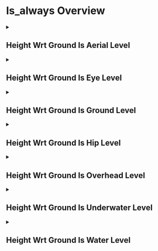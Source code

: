 # Is_always Overview

<details>
<summary><h2>Height Wrt Ground Is Aerial Level</h2></summary>


<h3>🔵 Label Name:</h3>
<code>height_wrt_ground_is_aerial_level</code>


<h3>📖 Definition:</h3>
Is the camera positioned at an aerial level throughout the video?

<details>
<summary><h4> Question (Definition)</h4></summary>

</details>

<details>
<summary><h4> Alternative Question</h4></summary>

- Does the camera remain at an aerial perspective for the entire video?

- Is the camera height consistently high, capturing scenes from above?

- Does the video maintain an elevated aerial viewpoint from start to finish?

- Is the camera positioned at aerial level without transitioning to a lower height?

- Does the video continuously feature an aerial perspective?

- Is the shot composed entirely from a high-altitude viewpoint?

- Does the framing stay at an aerial level without descending?

- Is the video filmed entirely from an elevated aerial position?

</details>

<details>
<summary><h4> Prompt (Definition)</h4></summary>

- The camera remains at an aerial level height throughout the video.

</details>

<details>
<summary><h4> Alternative Prompt</h4></summary>

- A video maintaining an aerial perspective from start to finish.

- A shot consistently captured from a high-altitude viewpoint.

- A video where the camera stays at an elevated position.

- A sequence entirely filmed from an aerial level.

- A shot maintaining an aerial perspective without height changes.

- A video where the camera remains above ground at a high altitude.

- A scene consistently framed from an aerial viewpoint.

</details>

<h4>🟢 Positive:</h4>
<code>self.height_wrt_ground_info['start'] == 'aerial_level' and self.height_wrt_ground_info['end'] == 'aerial_level'</code>

<h4>🔴 Negative:</h4>
<code>not (self.height_wrt_ground_info['start'] in ['aerial_level', 'unknown'] and self.height_wrt_ground_info['end'] in ['aerial_level', 'unknown'])</code>

</details>

<details>
<summary><h2>Height Wrt Ground Is Eye Level</h2></summary>


<h3>🔵 Label Name:</h3>
<code>height_wrt_ground_is_eye_level</code>


<h3>📖 Definition:</h3>
Is the camera positioned at eye level throughout the video, roughly at a person's eye height, above the waist but below overhead level?

<details>
<summary><h4> Question (Definition)</h4></summary>

</details>

<details>
<summary><h4> Alternative Question</h4></summary>

- Does the camera remain at eye level for the entire video?

- Is the starting and ending frame taken from an eye-level perspective?

- Does the video maintain a height typical of a standing person’s eyes?

- Is the camera positioned at eye level from start to finish?

- Does the sequence keep an eye-level viewpoint without transitioning?

- Is the video filmed entirely at eye level?

- Does the framing remain above waist height but below overhead for the whole video?

- Is the entire shot positioned at a natural human viewpoint?

</details>

<details>
<summary><h4> Prompt (Definition)</h4></summary>

- The camera is positioned at eye level throughout the video, roughly at a person's eye height, above the waist but below overhead level.

</details>

<details>
<summary><h4> Alternative Prompt</h4></summary>

- A video maintaining an eye-level perspective from start to finish.

- A shot consistently captured at a natural viewing height.

- A video where the camera stays at eye level without changing.

- A sequence entirely framed from an eye-level viewpoint.

- A shot maintaining an eye-level perspective without shifting heights.

- A video where the camera remains at a natural human viewpoint.

- A scene that is consistently framed from an eye-level height.

</details>

<h4>🟢 Positive:</h4>
<code>self.height_wrt_ground_info['start'] == 'eye_level' and self.height_wrt_ground_info['end'] == 'eye_level'</code>

<h4>🔴 Negative:</h4>
<code>not (self.height_wrt_ground_info['start'] in ['eye_level', 'unknown'] and self.height_wrt_ground_info['end'] in ['eye_level', 'unknown'])</code>

</details>

<details>
<summary><h2>Height Wrt Ground Is Ground Level</h2></summary>


<h3>🔵 Label Name:</h3>
<code>height_wrt_ground_is_ground_level</code>


<h3>📖 Definition:</h3>
Is the camera positioned at ground level throughout the video?

<details>
<summary><h4> Question (Definition)</h4></summary>

</details>

<details>
<summary><h4> Alternative Question</h4></summary>

- Does the camera remain at ground level for the entire video?

- Is the starting and ending frame taken from a ground-level perspective?

- Does the video maintain a low viewpoint near the ground surface?

- Is the camera positioned close to the ground from start to finish?

- Does the sequence keep a ground-level viewpoint without transitioning?

- Is the video filmed entirely at ground level?

- Does the framing remain at a near-ground height for the whole video?

- Is the entire shot positioned at a ground-level height?

</details>

<details>
<summary><h4> Prompt (Definition)</h4></summary>

- The camera is positioned at ground level throughout the video.

</details>

<details>
<summary><h4> Alternative Prompt</h4></summary>

- A video maintaining a ground-level perspective from start to finish.

- A shot consistently captured at ground level.

- A video where the camera stays at ground level without changing.

- A sequence entirely framed from a ground-level viewpoint.

- A shot maintaining a low perspective without shifting heights.

- A video where the camera remains just above the ground surface.

- A scene that is consistently framed from a ground-level height.

</details>

<h4>🟢 Positive:</h4>
<code>self.height_wrt_ground_info['start'] == 'ground_level' and self.height_wrt_ground_info['end'] == 'ground_level'</code>

<h4>🔴 Negative:</h4>
<code>not (self.height_wrt_ground_info['start'] in ['ground_level', 'unknown'] and self.height_wrt_ground_info['end'] in ['ground_level', 'unknown'])</code>

</details>

<details>
<summary><h2>Height Wrt Ground Is Hip Level</h2></summary>


<h3>🔵 Label Name:</h3>
<code>height_wrt_ground_is_hip_level</code>


<h3>📖 Definition:</h3>
Is the camera positioned at hip level, roughly between knee and waist height, whether or not a human subject is present?

<details>
<summary><h4> Question (Definition)</h4></summary>

</details>

<details>
<summary><h4> Alternative Question</h4></summary>

- Does the camera remain at hip level for the entire video?

- Is the starting and ending frame taken from a hip-level perspective?

- Does the video maintain a height between the hips and knees?

- Is the camera positioned at hip level from start to finish?

- Does the sequence keep a hip-level viewpoint without transitioning?

- Is the video filmed entirely at hip level?

- Does the framing remain at mid-body height for the whole video?

- Is the entire shot positioned at a hip-level height?

</details>

<details>
<summary><h4> Prompt (Definition)</h4></summary>

- The camera is positioned at hip level throughout the video, roughly between knee and waist height, whether or not a human subject is present.

</details>

<details>
<summary><h4> Alternative Prompt</h4></summary>

- A video maintaining a hip-level perspective from start to finish.

- A shot consistently captured at hip level.

- A video where the camera stays at hip level without changing.

- A sequence entirely framed from a hip-level viewpoint.

- A shot maintaining a hip-level perspective without shifting heights.

- A video where the camera remains at mid-body height.

- A scene that is consistently framed from a hip-level height.

</details>

<h4>🟢 Positive:</h4>
<code>self.height_wrt_ground_info['start'] == 'hip_level' and self.height_wrt_ground_info['end'] == 'hip_level'</code>

<h4>🔴 Negative:</h4>
<code>not (self.height_wrt_ground_info['start'] in ['hip_level', 'unknown'] and self.height_wrt_ground_info['end'] in ['hip_level', 'unknown'])</code>

</details>

<details>
<summary><h2>Height Wrt Ground Is Overhead Level</h2></summary>


<h3>🔵 Label Name:</h3>
<code>height_wrt_ground_is_overhead_level</code>


<h3>📖 Definition:</h3>
Is the camera positioned at an overhead level throughout the video, positioned above human height but below an aerial view, roughly at second-floor level?

<details>
<summary><h4> Question (Definition)</h4></summary>

</details>

<details>
<summary><h4> Alternative Question</h4></summary>

- Does the camera remain at an overhead level for the entire video?

- Is the starting and ending frame taken from an overhead perspective?

- Does the video maintain a high vantage point but lower than aerial level?

- Is the camera positioned at a height between 1.5 to 3 person-heights above the ground throughout?

- Does the sequence keep an overhead viewpoint from start to finish?

- Is the video filmed entirely at an overhead level without transitioning?

- Does the framing remain above eye level but below aerial for the whole video?

- Is the entire shot positioned at an overhead perspective?

</details>

<details>
<summary><h4> Prompt (Definition)</h4></summary>

- The camera is positioned at an overhead level throughout the video, positioned above human height but below an aerial view, roughly at second-floor level.

</details>

<details>
<summary><h4> Alternative Prompt</h4></summary>

- A video maintaining an overhead perspective from start to finish.

- A shot consistently captured from an overhead height.

- A video where the camera stays at an overhead level without changing.

- A sequence entirely framed from a high vantage point but not aerial.

- A shot maintaining an overhead perspective without shifting heights.

- A video where the camera remains above human height but below aerial.

- A scene that is consistently framed from an overhead level.

</details>

<h4>🟢 Positive:</h4>
<code>self.height_wrt_ground_info['start'] == 'overhead_level' and self.height_wrt_ground_info['end'] == 'overhead_level'</code>

<h4>🔴 Negative:</h4>
<code>not (self.height_wrt_ground_info['start'] in ['overhead_level', 'unknown'] and self.height_wrt_ground_info['end'] in ['overhead_level', 'unknown'])</code>

</details>

<details>
<summary><h2>Height Wrt Ground Is Underwater Level</h2></summary>


<h3>🔵 Label Name:</h3>
<code>height_wrt_ground_is_underwater_level</code>


<h3>📖 Definition:</h3>
Is the camera fully submerged underwater throughout the video, capturing scenes beneath the water’s surface?

<details>
<summary><h4> Question (Definition)</h4></summary>

</details>

<details>
<summary><h4> Alternative Question</h4></summary>

- Does the camera remain underwater for the entire video?

- Is the starting and ending frame taken from an underwater perspective?

- Does the video maintain a fully submerged viewpoint?

- Is the camera positioned below the water surface from start to finish?

- Does the sequence keep an underwater perspective throughout?

- Is the video filmed entirely beneath the water’s surface?

- Does the framing remain completely submerged underwater for the whole video?

- Is the entire shot positioned below the water level without transitioning above?

</details>

<details>
<summary><h4> Prompt (Definition)</h4></summary>

- The camera is fully submerged underwater throughout the video, capturing scenes beneath the water’s surface.

</details>

<details>
<summary><h4> Alternative Prompt</h4></summary>

- A video maintaining an underwater perspective from start to finish.

- A shot consistently captured beneath the water surface.

- A video where the camera stays underwater without surfacing.

- A sequence entirely framed from an underwater viewpoint.

- A shot maintaining a submerged perspective without shifting heights.

- A video where the camera remains below the water surface.

- A scene that is consistently framed from an underwater height.

- A shot where the camera stays beneath the water for the entire duration.

</details>

<h4>🟢 Positive:</h4>
<code>self.height_wrt_ground_info['start'] == 'underwater_level' and self.height_wrt_ground_info['end'] == 'underwater_level'</code>

<h4>🔴 Negative:</h4>
<code>not (self.height_wrt_ground_info['start'] in ['underwater_level', 'unknown'] and self.height_wrt_ground_info['end'] in ['underwater_level', 'unknown'])</code>

</details>

<details>
<summary><h2>Height Wrt Ground Is Water Level</h2></summary>


<h3>🔵 Label Name:</h3>
<code>height_wrt_ground_is_water_level</code>


<h3>📖 Definition:</h3>
Is the camera positioned at water level throughout the video, above the water surface with the waterline clearly visible?

<details>
<summary><h4> Question (Definition)</h4></summary>

</details>

<details>
<summary><h4> Alternative Question</h4></summary>

- Does the camera remain at water level for the entire video?

- Is the starting and ending frame taken from a water-level perspective?

- Does the video maintain a height at the surface of the water?

- Is the camera positioned at water level from start to finish?

- Does the sequence keep a water-level viewpoint without transitioning?

- Is the video filmed entirely at water level?

- Does the framing remain just above the water surface for the whole video?

- Is the entire shot positioned at a water-level height?

</details>

<details>
<summary><h4> Prompt (Definition)</h4></summary>

- The camera is positioned at water level throughout the video, above the water surface with the waterline clearly visible.

</details>

<details>
<summary><h4> Alternative Prompt</h4></summary>

- A video maintaining a water-level perspective from start to finish.

- A shot consistently captured at water level.

- A video where the camera stays at water level without changing.

- A sequence entirely framed from a water-level viewpoint.

- A shot maintaining a near-water perspective without shifting heights.

- A video where the camera remains just above the water surface.

- A scene that is consistently framed from a water-level height.

</details>

<h4>🟢 Positive:</h4>
<code>self.height_wrt_ground_info['start'] == 'water_level' and self.height_wrt_ground_info['end'] == 'water_level'</code>

<h4>🔴 Negative:</h4>
<code>not (self.height_wrt_ground_info['start'] in ['water_level', 'unknown'] and self.height_wrt_ground_info['end'] in ['water_level', 'unknown'])</code>

</details>
